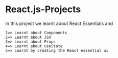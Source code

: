 # React.js-Projects


In this project we learnt about React Essentials and 

    1=> Learnt about Components
    2=> Learnt about JSX
    3=> Learnt about Props
    4=> Learnt about useState
    5=> Learnt by creating the React essential ui